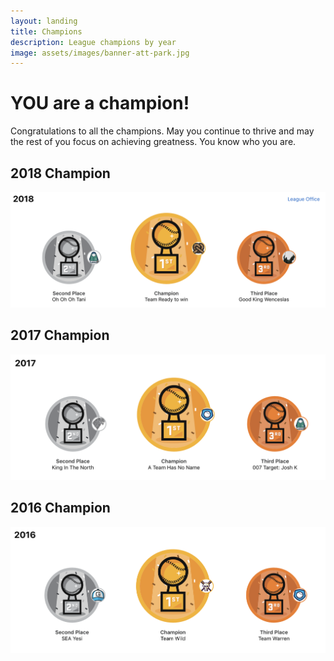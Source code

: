 ```yaml
---
layout: landing
title: Champions
description: League champions by year
image: assets/images/banner-att-park.jpg
---
```

# YOU are a champion!

Congratulations to all the champions. May you continue to thrive and may the rest of you focus on achieving greatness. You know who you are.

## 2018 Champion
![2018 champs](/assets/images/champs-2018.png)

## 2017 Champion
![2017 champs](/assets/images/champs-2017.png)

## 2016 Champion
![2016 champs](/assets/images/champs-2016.png)
